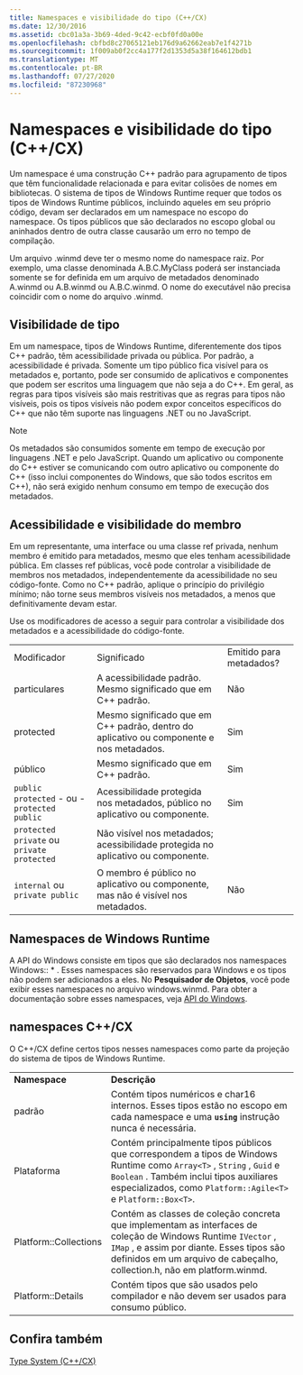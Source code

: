 ```yaml
---
title: Namespaces e visibilidade do tipo (C++/CX)
ms.date: 12/30/2016
ms.assetid: cbc01a3a-3b69-4ded-9c42-ecbf0fd0a00e
ms.openlocfilehash: cbfbd8c27065121eb176d9a62662eab7e1f4271b
ms.sourcegitcommit: 1f009ab0f2cc4a177f2d1353d5a38f164612bdb1
ms.translationtype: MT
ms.contentlocale: pt-BR
ms.lasthandoff: 07/27/2020
ms.locfileid: "87230968"
---
```

# <a name="namespaces-and-type-visibility-ccx-"></a>Namespaces e visibilidade do tipo (C++/CX)

Um namespace é uma construção C++ padrão para agrupamento de tipos que têm funcionalidade relacionada e para evitar colisões de nomes em bibliotecas. O sistema de tipos de Windows Runtime requer que todos os tipos de Windows Runtime públicos, incluindo aqueles em seu próprio código, devam ser declarados em um namespace no escopo do namespace. Os tipos públicos que são declarados no escopo global ou aninhados dentro de outra classe causarão um erro no tempo de compilação.

Um arquivo .winmd deve ter o mesmo nome do namespace raiz. Por exemplo, uma classe denominada A.B.C.MyClass poderá ser instanciada somente se for definida em um arquivo de metadados denominado A.winmd ou A.B.winmd ou A.B.C.winmd. O nome do executável não precisa coincidir com o nome do arquivo .winmd.

## <a name="type-visibility"></a>Visibilidade de tipo

Em um namespace, tipos de Windows Runtime, diferentemente dos tipos C++ padrão, têm acessibilidade privada ou pública. Por padrão, a acessibilidade é privada. Somente um tipo público fica visível para os metadados e, portanto, pode ser consumido de aplicativos e componentes que podem ser escritos uma linguagem que não seja a do C++. Em geral, as regras para tipos visíveis são mais restritivas que as regras para tipos não visíveis, pois os tipos visíveis não podem expor conceitos específicos do C++ que não têm suporte nas linguagens .NET ou no JavaScript.

> [!NOTE]
> Os metadados são consumidos somente em tempo de execução por linguagens .NET e pelo JavaScript. Quando um aplicativo ou componente do C++ estiver se comunicando com outro aplicativo ou componente do C++ (isso inclui componentes do Windows, que são todos escritos em C++), não será exigido nenhum consumo em tempo de execução dos metadados.

## <a name="member-accessibility-and-visibility"></a>Acessibilidade e visibilidade do membro

Em um representante, uma interface ou uma classe ref privada, nenhum membro é emitido para metadados, mesmo que eles tenham acessibilidade pública. Em classes ref públicas, você pode controlar a visibilidade de membros nos metadados, independentemente da acessibilidade no seu código-fonte. Como no C++ padrão, aplique o princípio do privilégio mínimo; não torne seus membros visíveis nos metadados, a menos que definitivamente devam estar.

Use os modificadores de acesso a seguir para controlar a visibilidade dos metadados e a acessibilidade do código-fonte.

||||
|-|-|-|
|Modificador|Significado|Emitido para metadados?|
|particulares|A acessibilidade padrão. Mesmo significado que em C++ padrão.|Não|
|protected|Mesmo significado que em C++ padrão, dentro do aplicativo ou componente e nos metadados.|Sim|
|público|Mesmo significado que em C++ padrão.|Sim|
|`public protected` - ou - `protected public`|Acessibilidade protegida nos metadados, público no aplicativo ou componente.|Sim|
|`protected private` ou `private protected`|Não visível nos metadados; acessibilidade protegida no aplicativo ou componente.||
|`internal` ou `private public`|O membro é público no aplicativo ou componente, mas não é visível nos metadados.|Não|

## <a name="windows-runtime-namespaces"></a>Namespaces de Windows Runtime

A API do Windows consiste em tipos que são declarados nos namespaces Windows:: \* . Esses namespaces são reservados para Windows e os tipos não podem ser adicionados a eles. No **Pesquisador de Objetos**, você pode exibir esses namespaces no arquivo windows.winmd. Para obter a documentação sobre esses namespaces, veja [API do Windows](/uwp/api/).

## <a name="ccx-namespaces"></a>namespaces C++/CX

O C++/CX define certos tipos nesses namespaces como parte da projeção do sistema de tipos de Windows Runtime.

|||
|-|-|
|**Namespace**|**Descrição**|
|padrão|Contém tipos numéricos e char16 internos. Esses tipos estão no escopo em cada namespace e uma **`using`** instrução nunca é necessária.|
|Plataforma|Contém principalmente tipos públicos que correspondem a tipos de Windows Runtime como `Array<T>` , `String` , `Guid` e `Boolean` . Também inclui tipos auxiliares especializados, como `Platform::Agile<T>` e `Platform::Box<T>`.|
|Platform::Collections|Contém as classes de coleção concreta que implementam as interfaces de coleção de Windows Runtime `IVector` , `IMap` , e assim por diante. Esses tipos são definidos em um arquivo de cabeçalho, collection.h, não em platform.winmd.|
|Platform::Details|Contém tipos que são usados pelo compilador e não devem ser usados para consumo público.|

## <a name="see-also"></a>Confira também

[Type System (C++/CX)](../cppcx/type-system-c-cx.md)
